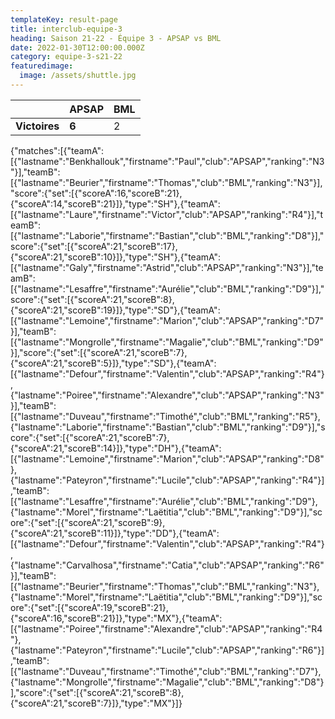 ```yaml
---
templateKey: result-page
title: interclub-equipe-3
heading: Saison 21-22 - Équipe 3 - APSAP vs BML
date: 2022-01-30T12:00:00.000Z
category: equipe-3-s21-22
featuredimage:
  image: /assets/shuttle.jpg
---
```

|               | APSAP   | BML |
| ------------- | ----- | --- |
| **Victoires** | **6** | 2   |

<scoreboard>{"matches":[{"teamA":[{"lastname":"Benkhallouk","firstname":"Paul","club":"APSAP","ranking":"N3"}],"teamB":[{"lastname":"Beurier","firstname":"Thomas","club":"BML","ranking":"N3"}],"score":{"set":[{"scoreA":16,"scoreB":21},{"scoreA":14,"scoreB":21}]},"type":"SH"},{"teamA":[{"lastname":"Laure","firstname":"Victor","club":"APSAP","ranking":"R4"}],"teamB":[{"lastname":"Laborie","firstname":"Bastian","club":"BML","ranking":"D8"}],"score":{"set":[{"scoreA":21,"scoreB":17},{"scoreA":21,"scoreB":10}]},"type":"SH"},{"teamA":[{"lastname":"Galy","firstname":"Astrid","club":"APSAP","ranking":"N3"}],"teamB":[{"lastname":"Lesaffre","firstname":"Aurélie","club":"BML","ranking":"D9"}],"score":{"set":[{"scoreA":21,"scoreB":8},{"scoreA":21,"scoreB":19}]},"type":"SD"},{"teamA":[{"lastname":"Lemoine","firstname":"Marion","club":"APSAP","ranking":"D7"}],"teamB":[{"lastname":"Mongrolle","firstname":"Magalie","club":"BML","ranking":"D9"}],"score":{"set":[{"scoreA":21,"scoreB":7},{"scoreA":21,"scoreB":5}]},"type":"SD"},{"teamA":[{"lastname":"Defour","firstname":"Valentin","club":"APSAP","ranking":"R4"},{"lastname":"Poiree","firstname":"Alexandre","club":"APSAP","ranking":"N3"}],"teamB":[{"lastname":"Duveau","firstname":"Timothé","club":"BML","ranking":"R5"},{"lastname":"Laborie","firstname":"Bastian","club":"BML","ranking":"D9"}],"score":{"set":[{"scoreA":21,"scoreB":7},{"scoreA":21,"scoreB":14}]},"type":"DH"},{"teamA":[{"lastname":"Lemoine","firstname":"Marion","club":"APSAP","ranking":"D8"},{"lastname":"Pateyron","firstname":"Lucile","club":"APSAP","ranking":"R4"}],"teamB":[{"lastname":"Lesaffre","firstname":"Aurélie","club":"BML","ranking":"D9"},{"lastname":"Morel","firstname":"Laëtitia","club":"BML","ranking":"D9"}],"score":{"set":[{"scoreA":21,"scoreB":9},{"scoreA":21,"scoreB":11}]},"type":"DD"},{"teamA":[{"lastname":"Defour","firstname":"Valentin","club":"APSAP","ranking":"R4"},{"lastname":"Carvalhosa","firstname":"Catia","club":"APSAP","ranking":"R6"}],"teamB":[{"lastname":"Beurier","firstname":"Thomas","club":"BML","ranking":"N3"},{"lastname":"Morel","firstname":"Laëtitia","club":"BML","ranking":"D9"}],"score":{"set":[{"scoreA":19,"scoreB":21},{"scoreA":16,"scoreB":21}]},"type":"MX"},{"teamA":[{"lastname":"Poiree","firstname":"Alexandre","club":"APSAP","ranking":"R4"},{"lastname":"Pateyron","firstname":"Lucile","club":"APSAP","ranking":"R6"}],"teamB":[{"lastname":"Duveau","firstname":"Timothé","club":"BML","ranking":"D7"},{"lastname":"Mongrolle","firstname":"Magalie","club":"BML","ranking":"D8"}],"score":{"set":[{"scoreA":21,"scoreB":8},{"scoreA":21,"scoreB":7}]},"type":"MX"}]}</scoreboard>